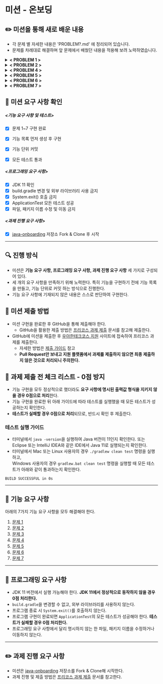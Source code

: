 # 미션 - 온보딩

## ✏️ 미션을 통해 새로 배운 내용

- 각 문제 별 자세한 내용은 'PROBLEM?.md' 에 정리되어 있습니다.
- 문제를 차례대로 해결하며 앞 문제에서 배웠던 내용을 적용해 보려 노력하였습니다.

<details>
  <summary><strong>< PROBLEM 1 ></strong></summary>
  <div markdown="1">
    - 기능 별로 함수 작게 나누기 <br> 
    - 테스트 코드 연습 <br>
    - 예외처리 연습 <br>
  </div>
</details>

<details>
  <summary><strong>< PROBLEM 2 ></strong></summary>
  <div markdown="1">
    - String < = > List 변환 <br>
    - Primitive type, Reference type <br>
    - 값 비교 <br>
  </div>
</details>

<details>
  <summary><strong>< PROBLEM 4 ></strong></summary>
  <div markdown="1">
    - static, final, static final <br>
    - enum <br>
    - 기능 별 클래스 생성 <br>
    - 사용자 정의 예외 클래스 <br>
  </div>
</details>

<details>
  <summary><strong>< PROBLEM 5 ></strong></summary>
  <div markdown="1">
    - enum 활용 <br>
    - private 메소드 테스트 <br>
  </div>
</details>

<details>
  <summary><strong>< PROBLEM 6 ></strong></summary>
  <div markdown="1">
    - Set <br>
  </div>
</details>

<details>
  <summary><strong>< PROBLEM 7 ></strong></summary>
  <div markdown="1">
    - Map <br>
    - Comparable, Comparator <br>
    - Stream <br>
  </div>
</details>



## 📄 미션 요구 사항 확인

##### <기능 요구 사항 및 테스트>

- [x] 문제 1~7 구현 완료

- [x] 기능 목록 먼저 생성 후 구현

- [x] 기능 단위 커밋

- [x] 모든 테스트 통과


##### <프로그래밍 요구 사항>

- [x] JDK 11 확인
- [x] build.gradle 변경 및 외부 라이브러리 사용 금지
- [x] System.exit() 호출 금지
- [x] ApplicationTest 모든 테스트 성공
- [x] 파일, 패키지 이름 수정 및 이동 금지

##### <과제 진행 요구 사항>

- [x] [java-onboarding](https://github.com/woowacourse-precourse/java-onboarding) 저장소 Fork & Clone 후 시작

---

## 🔍 진행 방식

- 미션은 **기능 요구 사항, 프로그래밍 요구 사항, 과제 진행 요구 사항** 세 가지로 구성되어 있다.
- 세 개의 요구 사항을 만족하기 위해 노력한다. 특히 기능을 구현하기 전에 기능 목록을 만들고, 기능 단위로 커밋 하는 방식으로 진행한다.
- 기능 요구 사항에 기재되지 않은 내용은 스스로 판단하여 구현한다.

## 📮 미션 제출 방법

- 미션 구현을 완료한 후 GitHub을 통해 제출해야 한다.
    - GitHub을 활용한 제출 방법은 [프리코스 과제 제출](https://github.com/woowacourse/woowacourse-docs/tree/master/precourse) 문서를 참고해
      제출한다.
- GitHub에 미션을 제출한 후 [우아한테크코스 지원](https://apply.techcourse.co.kr) 사이트에 접속하여 프리코스 과제를 제출한다.
    - 자세한 방법은 [제출 가이드](https://github.com/woowacourse/woowacourse-docs/tree/master/precourse#제출-가이드) 참고
    - **Pull Request만 보내고 지원 플랫폼에서 과제를 제출하지 않으면 최종 제출하지 않은 것으로 처리되니 주의한다.**

## 🚨 과제 제출 전 체크 리스트 - 0점 방지

- 기능 구현을 모두 정상적으로 했더라도 **요구 사항에 명시된 출력값 형식을 지키지 않을 경우 0점으로 처리**한다.
- 기능 구현을 완료한 뒤 아래 가이드에 따라 테스트를 실행했을 때 모든 테스트가 성공하는지 확인한다.
- **테스트가 실패할 경우 0점으로 처리**되므로, 반드시 확인 후 제출한다.

### 테스트 실행 가이드

- 터미널에서 `java -version`을 실행하여 Java 버전이 11인지 확인한다. 또는 Eclipse 또는 IntelliJ IDEA와 같은 IDE에서 Java 11로 실행되는지 확인한다.
- 터미널에서 Mac 또는 Linux 사용자의 경우 `./gradlew clean test` 명령을 실행하고,   
  Windows 사용자의 경우  `gradlew.bat clean test` 명령을 실행할 때 모든 테스트가 아래와 같이 통과하는지 확인한다.

```
BUILD SUCCESSFUL in 0s
```

---

## 🚀 기능 요구 사항
아래의 7가지 기능 요구 사항을 모두 해결해야 한다.

1. [문제 1](./docs/PROBLEM1.md)
2. [문제 2](./docs/PROBLEM2.md)
3. [문제 3](./docs/PROBLEM3.md)
4. [문제 4](./docs/PROBLEM4.md)
5. [문제 5](./docs/PROBLEM5.md)
6. [문제 6](./docs/PROBLEM6.md)
7. [문제 7](./docs/PROBLEM7.md)

---

## 🎯 프로그래밍 요구 사항

- JDK 11 버전에서 실행 가능해야 한다. **JDK 11에서 정상적으로 동작하지 않을 경우 0점 처리한다.**
- `build.gradle`을 변경할 수 없고, 외부 라이브러리를 사용하지 않는다.
- 프로그램 종료 시 `System.exit()`를 호출하지 않는다.
- 프로그램 구현이 완료되면 `ApplicationTest`의 모든 테스트가 성공해야 한다. **테스트가 실패할 경우 0점 처리한다.**
- 프로그래밍 요구 사항에서 달리 명시하지 않는 한 파일, 패키지 이름을 수정하거나 이동하지 않는다.

---

## ✏️ 과제 진행 요구 사항

- 미션은 [java-onboarding](https://github.com/woowacourse-precourse/java-onboarding) 저장소를 Fork & Clone해 시작한다.
- 과제 진행 및 제출 방법은 [프리코스 과제 제출](https://github.com/woowacourse/woowacourse-docs/tree/master/precourse) 문서를 참고한다.
